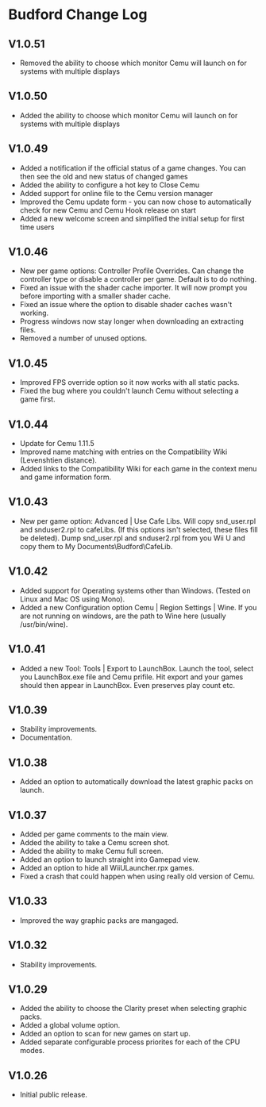 # Budford Change Log

## V1.0.51
- Removed the ability to choose which monitor Cemu will launch on for systems with multiple displays

## V1.0.50
- Added the ability to choose which monitor Cemu will launch on for systems with multiple displays

## V1.0.49
- Added a notification if the official status of a game changes.  You can then see the old and new status of changed games
- Added the ability to configure a hot key to Close Cemu
- Added support for online file to the Cemu version manager
- Improved the Cemu update form - you can now chose to automatically check for new Cemu and Cemu Hook release on start
- Added a new welcome screen and simplified the initial setup for first time users

## V1.0.46
- New per game options: Controller Profile Overrides.  Can change the controller type or disable a controller per game.  Default is to do nothing.
- Fixed an issue with the shader cache importer.  It will now prompt you before importing with a smaller shader cache.
- Fixed an issue where the option to disable shader caches wasn't working.
- Progress windows now stay longer when downloading an extracting files.
- Removed a number of unused options.

## V1.0.45
- Improved FPS override option so it now works with all static packs.
- Fixed the bug where you couldn't launch Cemu without selecting a game first.

## V1.0.44
- Update for Cemu 1.11.5
- Improved name matching with entries on the Compatibility Wiki (Levenshtien distance).
- Added links to the Compatibility Wiki for each game in the context menu and game information form.

## V1.0.43
- New per game option: Advanced | Use Cafe Libs.  Will copy snd_user.rpl and snduser2.rpl to cafeLibs.  (If this options isn't selected, these files fill be deleted).  Dump snd_user.rpl and snduser2.rpl from you Wii U and copy them to My Documents\Budford\CafeLib.

## V1.0.42
- Added support for Operating systems other than Windows.  (Tested on Linux and Mac OS using Mono).
- Added a new Configuration option Cemu | Region Settings | Wine.  If you are not running on windows, are the path to Wine here (usually /usr/bin/wine).

## V1.0.41
- Added a new Tool: Tools | Export to LaunchBox. Launch the tool, select you LaunchBox.exe file and Cemu prifile. Hit export and your games should then appear in LaunchBox.  Even preserves play count etc.

## V1.0.39
- Stability improvements.
- Documentation.

## V1.0.38
- Added an option to automatically download the latest graphic packs on launch.

## V1.0.37
- Added per game comments to the main view.
- Added the ability to take a Cemu screen shot.
- Added the ability to make Cemu full screen.
- Added an option to launch straight into Gamepad view.
- Added an option to hide all WiiULauncher.rpx games.
- Fixed a crash that could happen when using really old version of Cemu.

## V1.0.33
- Improved the way graphic packs are mangaged.

## V1.0.32
- Stability improvements.

## V1.0.29
- Added the ability to choose the Clarity preset when selecting graphic packs.
- Added a global volume option.
- Added an option to scan for new games on start up.
- Added separate configurable process priorites for each of the CPU modes.


## V1.0.26
- Initial public release.

